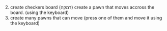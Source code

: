 2) create checkers board (דמקה)
create a pawn that moves accross the board. (using the keyboard)
3) create many pawns that can move (press one of them and move it using the keyboard)